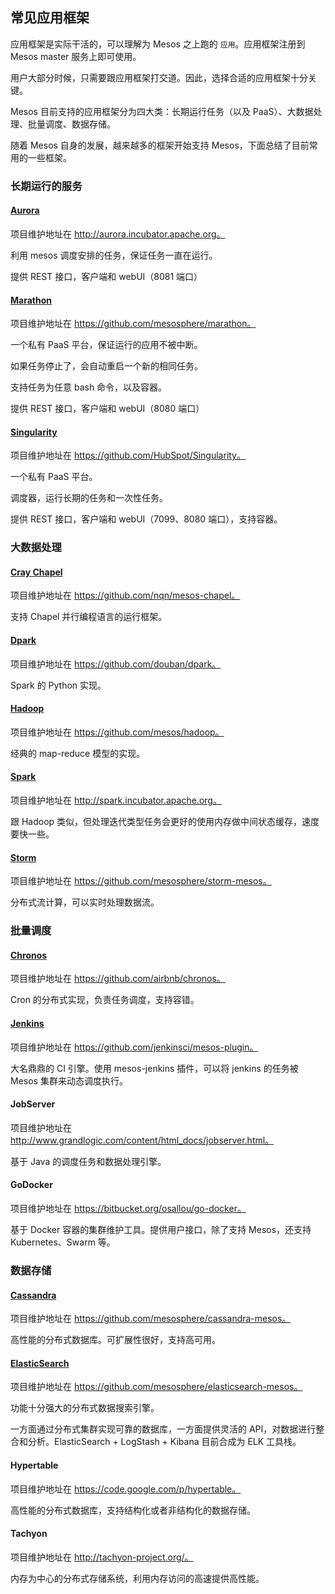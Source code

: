 ## 常见应用框架

应用框架是实际干活的，可以理解为 Mesos 之上跑的 `应用`。应用框架注册到 Mesos master 服务上即可使用。

用户大部分时候，只需要跟应用框架打交道。因此，选择合适的应用框架十分关键。

Mesos 目前支持的应用框架分为四大类：长期运行任务（以及 PaaS）、大数据处理、批量调度、数据存储。

随着 Mesos 自身的发展，越来越多的框架开始支持 Mesos，下面总结了目前常用的一些框架。

### 长期运行的服务

#### [Aurora](http://aurora.incubator.apache.org)
项目维护地址在 http://aurora.incubator.apache.org。

利用 mesos 调度安排的任务，保证任务一直在运行。

提供 REST 接口，客户端和 webUI（8081 端口）

#### [Marathon](https://github.com/mesosphere/marathon)
项目维护地址在 https://github.com/mesosphere/marathon。

一个私有 PaaS 平台，保证运行的应用不被中断。

如果任务停止了，会自动重启一个新的相同任务。

支持任务为任意 bash 命令，以及容器。

提供 REST 接口，客户端和 webUI（8080 端口）

#### [Singularity](https://github.com/HubSpot/Singularity)
项目维护地址在 https://github.com/HubSpot/Singularity。

一个私有 PaaS 平台。

调度器，运行长期的任务和一次性任务。

提供 REST 接口，客户端和 webUI（7099、8080 端口），支持容器。

### 大数据处理
#### [Cray Chapel](https://github.com/nqn/mesos-chapel)
项目维护地址在 https://github.com/nqn/mesos-chapel。

支持 Chapel 并行编程语言的运行框架。

#### [Dpark](https://github.com/douban/dpark)
项目维护地址在 https://github.com/douban/dpark。

Spark 的 Python 实现。

#### [Hadoop](https://github.com/mesos/hadoop)
项目维护地址在 https://github.com/mesos/hadoop。

经典的 map-reduce 模型的实现。

#### [Spark](http://spark.incubator.apache.org)
项目维护地址在 http://spark.incubator.apache.org。

跟 Hadoop 类似，但处理迭代类型任务会更好的使用内存做中间状态缓存，速度要快一些。

#### [Storm](https://github.com/mesosphere/storm-mesos)
项目维护地址在 https://github.com/mesosphere/storm-mesos。

分布式流计算，可以实时处理数据流。

### 批量调度
#### [Chronos](https://github.com/airbnb/chronos)
项目维护地址在 https://github.com/airbnb/chronos。

Cron 的分布式实现，负责任务调度，支持容错。

#### [Jenkins](https://github.com/jenkinsci/mesos-plugin)
项目维护地址在 https://github.com/jenkinsci/mesos-plugin。

大名鼎鼎的 CI 引擎。使用 mesos-jenkins 插件，可以将 jenkins 的任务被 Mesos 集群来动态调度执行。

#### JobServer
项目维护地址在 http://www.grandlogic.com/content/html_docs/jobserver.html。

基于 Java 的调度任务和数据处理引擎。

#### GoDocker
项目维护地址在 https://bitbucket.org/osallou/go-docker。

基于 Docker 容器的集群维护工具。提供用户接口，除了支持 Mesos，还支持 Kubernetes、Swarm 等。

### 数据存储
#### [Cassandra](https://github.com/mesosphere/cassandra-mesos)
项目维护地址在 https://github.com/mesosphere/cassandra-mesos。

高性能的分布式数据库。可扩展性很好，支持高可用。

#### [ElasticSearch](https://github.com/mesosphere/elasticsearch-mesos)
项目维护地址在 https://github.com/mesosphere/elasticsearch-mesos。

功能十分强大的分布式数据搜索引擎。

一方面通过分布式集群实现可靠的数据库，一方面提供灵活的 API，对数据进行整合和分析。ElasticSearch + LogStash + Kibana 目前合成为 ELK 工具栈。

#### Hypertable
项目维护地址在 https://code.google.com/p/hypertable。

高性能的分布式数据库，支持结构化或者非结构化的数据存储。

#### Tachyon
项目维护地址在 http://tachyon-project.org/。

内存为中心的分布式存储系统，利用内存访问的高速提供高性能。

